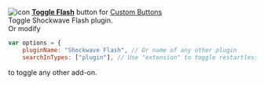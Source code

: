 ![icon](https://raw.github.com/Infocatcher/Custom_Buttons/master/Toggle_Flash/icon.png)&nbsp;<a href="http://infocatcher.github.com/Custom_Buttons/install/toggleFlash.html"><strong>Toggle Flash</strong></a> button for [Custom Buttons](https://addons.mozilla.org/addon/custom-buttons/)
<br>Toggle Shockwave Flash plugin.
<br>Or modify
```javascript
var options = {
	pluginName: "Shockwave Flash", // Or name of any other plugin
	searchInTypes: ["plugin"], // Use "extension" to toggle restartless extensions
```
to toggle any other add-on.